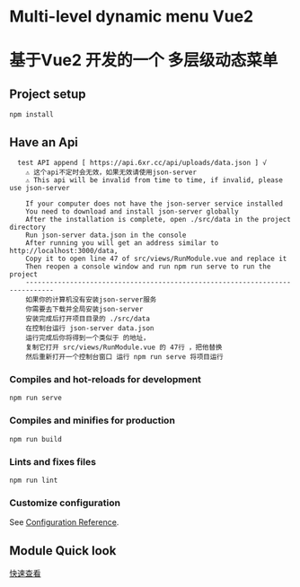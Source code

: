 # Multi-level dynamic menu Vue2 
# 基于Vue2 开发的一个 多层级动态菜单

## Project setup
```
npm install
```
## Have an Api 
```
  test API append [ https://api.6xr.cc/api/uploads/data.json ] √
	⚠ 这个api不定时会无效，如果无效请使用json-server
	⚠ This api will be invalid from time to time, if invalid, please use json-server

	If your computer does not have the json-server service installed
	You need to download and install json-server globally
	After the installation is complete, open ./src/data in the project directory
	Run json-server data.json in the console
	After running you will get an address similar to http://localhost:3000/data,
	Copy it to open line 47 of src/views/RunModule.vue and replace it
	Then reopen a console window and run npm run serve to run the project
	-----------------------------------------------------------------------------
	如果你的计算机没有安装json-server服务
	你需要去下载并全局安装json-server
	安装完成后打开项目目录的 ./src/data
	在控制台运行 json-server data.json
	运行完成后你将得到一个类似于 的地址，
	复制它打开 src/views/RunModule.vue 的 47行 ，把他替换
	然后重新打开一个控制台窗口 运行 npm run serve 将项目运行
```
### Compiles and hot-reloads for development
```
npm run serve
```

### Compiles and minifies for production
```
npm run build
```

### Lints and fixes files
```
npm run lint
```

### Customize configuration
See [Configuration Reference](https://cli.vuejs.org/config/).
## Module Quick look
[快速查看](http://vue.da4.cc/#/) 
